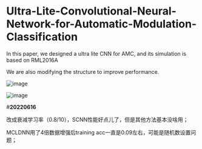 # Ultra-Lite-Convolutional-Neural-Network-for-Automatic-Modulation-Classification

In this paper, we designed a ultra lite CNN for AMC, and its simulation is based on RML2016A

We are also modifying the structure to improve performance.

![image](https://user-images.githubusercontent.com/107237593/173319130-64a6e458-c5a7-4070-a322-c1962ef41abd.png)

![image](https://user-images.githubusercontent.com/107237593/173318852-8b09785b-788d-4ed2-a4a0-8d132536994f.png)

#**20220616**

改成衰减学习率（0.8/10），SCNN性能好点儿了，但是其他方法基本没啥用；

MCLDNN用了4倍数据增强后training acc一直是0.09左右，可能是随机数设置问题；
